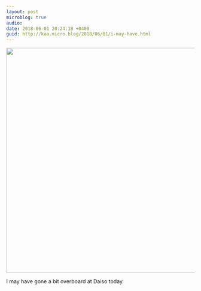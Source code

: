 ```yaml
---
layout: post
microblog: true
audio: 
date: 2018-06-01 20:24:18 +0400
guid: http://kaa.micro.blog/2018/06/01/i-may-have.html
---
```

<img src="https://micro.kaa.bz/uploads/2018/b97fb13e84.jpg" width="600" height="600" />

I may have gone a bit overboard at Daiso today. 
